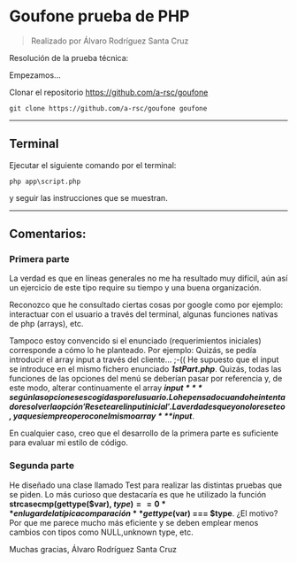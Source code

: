 # Goufone prueba de PHP

> Realizado por Álvaro Rodríguez Santa Cruz

Resolución de la prueba técnica:

Empezamos...

Clonar el repositorio <https://github.com/a-rsc/goufone>

`git clone https://github.com/a-rsc/goufone goufone`

---
## Terminal

Ejecutar el siguiente comando por el terminal:

`php app\script.php`

y seguir las instrucciones que se muestran.

---
## Comentarios:

### Primera parte

La verdad es que en líneas generales no me ha resultado muy difícil, aún así un ejercicio de este tipo require su tiempo y una buena organización.

Reconozco que he consultado ciertas cosas por google como por ejemplo: interactuar con el usuario a través del terminal, algunas funciones nativas de php (arrays), etc.

Tampoco estoy convencido si el enunciado (requerimientos iniciales) corresponde a cómo lo he planteado. Por ejemplo:
Quizás, se pedía introducir el array input a través del cliente... ;-((  He supuesto que el input se introduce en el mismo fichero enunciado ***1stPart.php***.
Quizás, todas las funciones de las opciones del menú se deberían pasar por referencia y, de este modo, alterar continuamente el array ***$input*** según las opciones escogidas por el usuario. Lo he pensado cuando he intentado resolver la opción 'Resetear el input inicial'. La verdad es que yo no lo reseteo, ya que siempre opero con el mismo array ***$input***.

En cualquier caso, creo que el desarrollo de la primera parte es suficiente para evaluar mi estilo de código.

### Segunda parte

He diseñado una clase llamado Test para realizar las distintas pruebas que se piden. Lo más curioso que destacaría es que he utilizado la función **strcasecmp(gettype($var), $type) == 0** en lugar de la típica comparación **gettype($var) === $type**. ¿El motivo? Por que me parece mucho más eficiente y se deben emplear menos cambios con tipos como NULL,unknown type, etc.

Muchas gracias, Álvaro Rodríguez Santa Cruz
